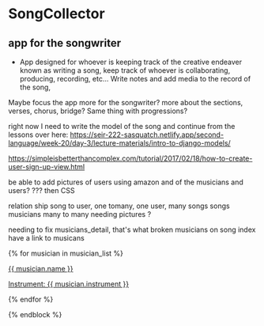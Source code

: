 # SongCollector

## app for the songwriter

- App designed for whoever is keeping track of the creative endeaver known as writing a song, keep track of whoever is collaborating, producing, recording, etc...
Write notes and add media to the record of the song, 

Maybe focus the app more for the songwriter? more about the sections, verses, chorus, bridge?
Same thing with progressions?

right now I need to write the model of the song and continue from the lessons over here:
https://seir-222-sasquatch.netlify.app/second-language/week-20/day-3/lecture-materials/intro-to-django-models/    

https://simpleisbetterthancomplex.com/tutorial/2017/02/18/how-to-create-user-sign-up-view.html



be able to add pictures of users using amazon and of the musicians and users? ???
then CSS

relation ship
song to user, one tomany, one user, many songs
songs musicians many to many
needing pictures
? 

needing to fix musicians_detail, that's what broken
musicians on song index have a link to musicans


{% for musician in musician_list %}
  <a href="{% url 'musicians_detail' musician.id %}">
    <div class="card">
        <div class="card-content">
            <span class="card-title">{{ musician.name }}</span>
            <p>Instrument: {{ musician.instrument }}</p>
        </div>
    </div>
  </a>
{% endfor %}

{% endblock %}
